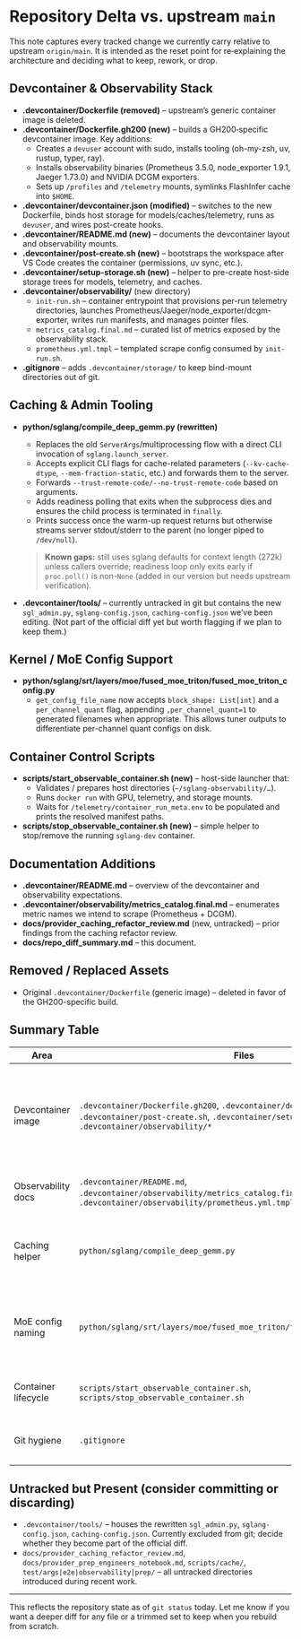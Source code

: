 # Repository Delta vs. upstream `main`

This note captures every tracked change we currently carry relative to upstream `origin/main`. It is intended as the reset point for re‑explaining the architecture and deciding what to keep, rework, or drop.

## Devcontainer & Observability Stack

- **.devcontainer/Dockerfile (removed)** – upstream’s generic container image is deleted.
- **.devcontainer/Dockerfile.gh200 (new)** – builds a GH200‑specific devcontainer image. Key additions:
  - Creates a `devuser` account with sudo, installs tooling (oh-my-zsh, uv, rustup, typer, ray).
  - Installs observability binaries (Prometheus 3.5.0, node_exporter 1.9.1, Jaeger 1.73.0) and NVIDIA DCGM exporters.
  - Sets up `/profiles` and `/telemetry` mounts, symlinks FlashInfer cache into `$HOME`.
- **.devcontainer/devcontainer.json (modified)** – switches to the new Dockerfile, binds host storage for models/caches/telemetry, runs as `devuser`, and wires post-create hooks.
- **.devcontainer/README.md (new)** – documents the devcontainer layout and observability mounts.
- **.devcontainer/post-create.sh (new)** – bootstraps the workspace after VS Code creates the container (permissions, uv sync, etc.).
- **.devcontainer/setup-storage.sh (new)** – helper to pre-create host-side storage trees for models, telemetry, and caches.
- **.devcontainer/observability/** (new directory)
  - `init-run.sh` – container entrypoint that provisions per-run telemetry directories, launches Prometheus/Jaeger/node_exporter/dcgm-exporter, writes run manifests, and manages pointer files.
  - `metrics_catalog.final.md` – curated list of metrics exposed by the observability stack.
  - `prometheus.yml.tmpl` – templated scrape config consumed by `init-run.sh`.
- **.gitignore** – adds `.devcontainer/storage/` to keep bind-mount directories out of git.

## Caching & Admin Tooling

- **python/sglang/compile_deep_gemm.py (rewritten)**
  - Replaces the old `ServerArgs`/multiprocessing flow with a direct CLI invocation of `sglang.launch_server`.
  - Accepts explicit CLI flags for cache-related parameters (`--kv-cache-dtype`, `--mem-fraction-static`, etc.) and forwards them to the server.
  - Forwards `--trust-remote-code/--no-trust-remote-code` based on arguments.
  - Adds readiness polling that exits when the subprocess dies and ensures the child process is terminated in `finally`.
  - Prints success once the warm-up request returns but otherwise streams server stdout/stderr to the parent (no longer piped to `/dev/null`).

  > **Known gaps:** still uses sglang defaults for context length (272k) unless callers override; readiness loop only exits early if `proc.poll()` is non-`None` (added in our version but needs upstream verification).

- **.devcontainer/tools/** – currently untracked in git but contains the new `sgl_admin.py`, `sglang-config.json`, `caching-config.json` we’ve been editing. (Not part of the official diff yet but worth flagging if we plan to keep them.)

## Kernel / MoE Config Support

- **python/sglang/srt/layers/moe/fused_moe_triton/fused_moe_triton_config.py**
  - `get_config_file_name` now accepts `block_shape: List[int]` and a `per_channel_quant` flag, appending `,per_channel_quant=1` to generated filenames when appropriate. This allows tuner outputs to differentiate per-channel quant configs on disk.

## Container Control Scripts

- **scripts/start_observable_container.sh (new)** – host-side launcher that:
  - Validates / prepares host directories (`~/sglang-observability/…`).
  - Runs `docker run` with GPU, telemetry, and storage mounts.
  - Waits for `/telemetry/container_run_meta.env` to be populated and prints the resolved manifest paths.
- **scripts/stop_observable_container.sh (new)** – simple helper to stop/remove the running `sglang-dev` container.

## Documentation Additions

- **.devcontainer/README.md** – overview of the devcontainer and observability expectations.
- **.devcontainer/observability/metrics_catalog.final.md** – enumerates metric names we intend to scrape (Prometheus + DCGM).
- **docs/provider_caching_refactor_review.md** (new, untracked) – prior findings from the caching refactor review.
- **docs/repo_diff_summary.md** – this document.

## Removed / Replaced Assets

- Original `.devcontainer/Dockerfile` (generic image) – deleted in favor of the GH200-specific build.

## Summary Table

| Area | Files | Purpose |
| --- | --- | --- |
| Devcontainer image | `.devcontainer/Dockerfile.gh200`, `.devcontainer/devcontainer.json`, `.devcontainer/post-create.sh`, `.devcontainer/setup-storage.sh`, `.devcontainer/observability/*` | Custom GH200 devcontainer with baked-in observability stack and storage mounts |
| Observability docs | `.devcontainer/README.md`, `.devcontainer/observability/metrics_catalog.final.md`, `.devcontainer/observability/prometheus.yml.tmpl` | Document and template telemetry stack |
| Caching helper | `python/sglang/compile_deep_gemm.py` | New subprocess-based DeepGEMM compile script |
| MoE config naming | `python/sglang/srt/layers/moe/fused_moe_triton/fused_moe_triton_config.py` | Include block shape list + per-channel quant marker in filenames |
| Container lifecycle | `scripts/start_observable_container.sh`, `scripts/stop_observable_container.sh` | Host wrappers to manage the devcontainer |
| Git hygiene | `.gitignore` | Ignore persistent storage mounts |

## Untracked but Present (consider committing or discarding)

- `.devcontainer/tools/` – houses the rewritten `sgl_admin.py`, `sglang-config.json`, `caching-config.json`. Currently excluded from git; decide whether they become part of the official diff.
- `docs/provider_caching_refactor_review.md`, `docs/provider_prep_engineers_notebook.md`, `scripts/cache/`, `test/args|e2e|observability|prep/` – all untracked directories introduced during recent work.

---

This reflects the repository state as of `git status` today. Let me know if you want a deeper diff for any file or a trimmed set to keep when you rebuild from scratch.
